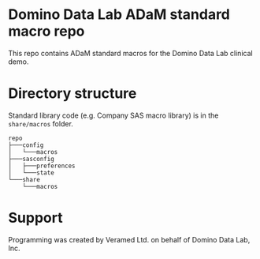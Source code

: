 # Domino Data Lab ADaM standard macro repo

This repo contains ADaM standard macros for the Domino Data Lab clinical demo. 

# Directory structure


Standard library code (e.g. Company SAS macro library) is in the `share/macros` folder.

```
repo
├───config
│   └───macros
├───sasconfig
│   ├───preferences
│   └───state
└───share
    └───macros
```

# Support

Programming was created by Veramed Ltd. on behalf of Domino Data Lab, Inc.

